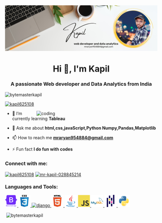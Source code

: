 ![logo](https://github.com/bytemasterkapil/bytemasterkapil/blob/main/Banner.png)
<h1 align="center">Hi 👋, I'm Kapil</h1>
<h3 align="center">A passionate Web developer and Data Analytics from India</h3>

<p align="left"> <img src="https://komarev.com/ghpvc/?username=bytemasterkapil&label=Profile%20views&color=0e75b6&style=flat" alt="bytemasterkapil" /> </p>

<p align="left"> <a href="https://twitter.com/kapil625108" target="blank"><img src="https://img.shields.io/twitter/follow/kapil625108?logo=twitter&style=for-the-badge" alt="kapil625108" /></a> </p>
<img align="right" alt="coding" width="400" src="https://camo.githubusercontent.com/2024b4acc66429c1d1dfbe6bcfbe35897f5d939da3522d35922057296eeaf7e6/68747470733a2f2f63646e2e6472696262626c652e636f6d2f75736572732f323133313939332f73637265656e73686f74732f343934383733362f74686f75676874776f726b732d6769665f6472696262626c652e676966">

- 🌱 I’m currently learning **Tableau**

- 💬 Ask me about **html,css,javaScript,Python Numpy,Pandas,Matplotlib**

- 📫 How to reach me **mraryan954884@gmail.com**

- ⚡ Fun fact **I do fun with codes**

<h3 align="left">Connect with me:</h3>
<p align="left">
<a href="https://twitter.com/kapil625108" target="blank"><img align="center" src="https://raw.githubusercontent.com/rahuldkjain/github-profile-readme-generator/master/src/images/icons/Social/twitter.svg" alt="kapil625108" height="30" width="40" /></a>
<a href="https://linkedin.com/in/mr-kapil-028845214" target="blank"><img align="center" src="https://raw.githubusercontent.com/rahuldkjain/github-profile-readme-generator/master/src/images/icons/Social/linked-in-alt.svg" alt="mr-kapil-028845214" height="30" width="40" /></a>
</p>

<h3 align="left">Languages and Tools:</h3>
<p align="left"> <a href="https://getbootstrap.com" target="_blank" rel="noreferrer"> <img src="https://raw.githubusercontent.com/devicons/devicon/master/icons/bootstrap/bootstrap-plain-wordmark.svg" alt="bootstrap" width="40" height="40"/> </a> <a href="https://www.w3schools.com/css/" target="_blank" rel="noreferrer"> <img src="https://raw.githubusercontent.com/devicons/devicon/master/icons/css3/css3-original-wordmark.svg" alt="css3" width="40" height="40"/> </a> <a href="https://www.djangoproject.com/" target="_blank" rel="noreferrer"> <img src="https://cdn.worldvectorlogo.com/logos/django.svg" alt="django" width="40" height="40"/> </a> <a href="https://www.w3.org/html/" target="_blank" rel="noreferrer"> <img src="https://raw.githubusercontent.com/devicons/devicon/master/icons/html5/html5-original-wordmark.svg" alt="html5" width="40" height="40"/> </a> <a href="https://www.java.com" target="_blank" rel="noreferrer"> <img src="https://raw.githubusercontent.com/devicons/devicon/master/icons/java/java-original.svg" alt="java" width="40" height="40"/> </a> <a href="https://developer.mozilla.org/en-US/docs/Web/JavaScript" target="_blank" rel="noreferrer"> <img src="https://raw.githubusercontent.com/devicons/devicon/master/icons/javascript/javascript-original.svg" alt="javascript" width="40" height="40"/> </a> <a href="https://www.mysql.com/" target="_blank" rel="noreferrer"> <img src="https://raw.githubusercontent.com/devicons/devicon/master/icons/mysql/mysql-original-wordmark.svg" alt="mysql" width="40" height="40"/> </a> <a href="https://pandas.pydata.org/" target="_blank" rel="noreferrer"> <img src="https://raw.githubusercontent.com/devicons/devicon/2ae2a900d2f041da66e950e4d48052658d850630/icons/pandas/pandas-original.svg" alt="pandas" width="40" height="40"/> </a> <a href="https://www.python.org" target="_blank" rel="noreferrer"> <img src="https://raw.githubusercontent.com/devicons/devicon/master/icons/python/python-original.svg" alt="python" width="40" height="40"/> </a> </p>
<!--
<p><img align="left" src="https://github-readme-stats.vercel.app/api/top-langs?username=bytemasterkapil&show_icons=true&locale=en&layout=compact" alt="bytemasterkapil" /></p>
-->
<p>&nbsp;<img align="center" src="https://github-readme-stats.vercel.app/api?username=bytemasterkapil&show_icons=true&locale=en" alt="bytemasterkapil" /></p>
